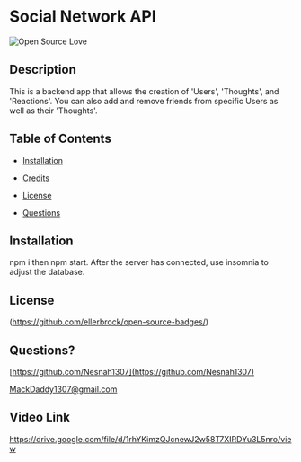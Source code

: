 # Social Network API

  ![Open Source Love](https://badges.frapsoft.com/os/v1/open-source.svg?v=103)
  ## Description 
  This is a backend app that allows the creation of 'Users', 'Thoughts', and 'Reactions'. You can also add and remove friends from specific Users as well as their 'Thoughts'.
  
  ## Table of Contents
  
  * [Installation](#installation)
  
  * [Credits](#credits)
  
  * [License](#license)
  
  * [Questions](#questions)
  
  ## Installation
  npm i then npm start. After the server has connected, use insomnia to adjust the database.
  
  
  ## License
  (https://github.com/ellerbrock/open-source-badges/)
  
  
  ## Questions?
  
  [https://github.com/Nesnah1307](https://github.com/Nesnah1307)

  MackDaddy1307@gmail.com

  ## Video Link
  https://drive.google.com/file/d/1rhYKimzQJcnewJ2w58T7XIRDYu3L5nro/view
